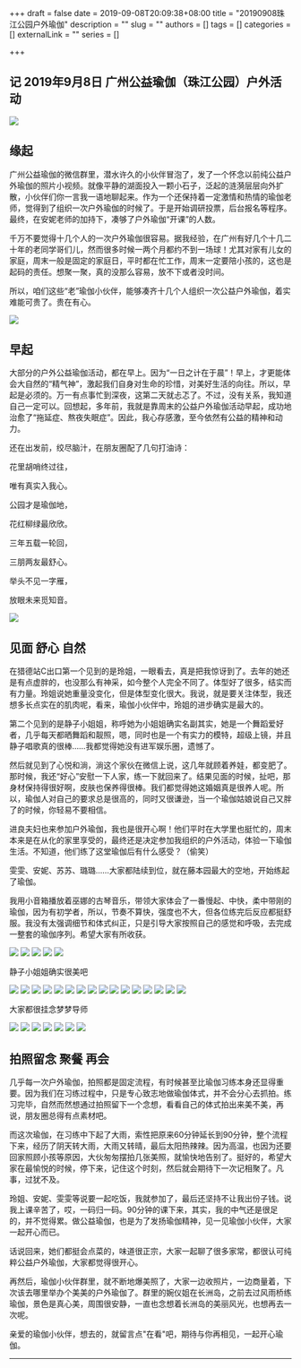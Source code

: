 +++
draft = false
date = 2019-09-08T20:09:38+08:00
title = "20190908珠江公园户外瑜伽"
description = ""
slug = ""
authors = []
tags = []
categories = []
externalLink = ""
series = []

+++

## **记 2019年9月8日 广州公益瑜伽（珠江公园）户外活动**

![](https://oss.metamind.eu.org/524971d48f305e8e1fce1.jpg.jpeg)

## **缘起**

广州公益瑜伽的微信群里，潜水许久的小伙伴冒泡了，发了一个怀念以前纯公益户外瑜伽的照片小视频。就像平静的湖面投入一颗小石子，泛起的涟漪层层向外扩散，小伙伴们你一言我一语地聊起来。作为一个还保持着一定激情和热情的瑜伽老师，觉得到了组织一次户外瑜伽的时候了。于是开始调研投票，后台报名等程序。最终，在安妮老师的加持下，凑够了户外瑜伽“开课”的人数。

千万不要觉得十几个人的一次户外瑜伽很容易。据我经验，在广州有好几个十几二十年的老同学哥们儿，然而很多时候一两个月都约不到一场球！尤其对家有儿女的家庭，周末一般是固定的家庭日，平时都在忙工作，周末一定要陪小孩的，这也是起码的责任。想聚一聚，真的没那么容易，放不下或者没时间。

所以，咱们这些“老”瑜伽小伙伴，能够凑齐十几个人组织一次公益户外瑜伽，着实难能可贵了。贵在有心。

![](https://oss.metamind.eu.org/eb99e5860ca7b6c7f9419.jpg.jpeg)

## **早起**

大部分的户外公益瑜伽活动，都在早上。因为“一日之计在于晨”！早上，才更能体会大自然的“精气神”，激起我们自身对生命的珍惜，对美好生活的向往。所以，早起是必须的。万一有点事忙到深夜，这第二天就忐忑了。不过，没有关系，我知道自己一定可以。回想起，多年前，我就是靠周末的公益户外瑜伽活动早起，成功地治愈了“拖延症、熬夜失眠症”。因此，我心存感激，至今依然有公益的精神和动力。

还在出发前，绞尽脑汁，在朋友圈配了几句打油诗：

花里胡哨终过往，

唯有真实入我心。

公园才是瑜伽地，

花红柳绿最欣欣。


三年五载一轮回，

三朋两友最舒心。

举头不见一字雁，

放眼未来觅知音。

![](https://oss.metamind.eu.org/6fe2b9f83284f3c7f13ee.jpg.jpeg)

## **见面 舒心 自然**

在猎德站C出口第一个见到的是玲姐，一眼看去，真是把我惊讶到了。去年的她还是有点虚胖的，也没那么有神采，如今整个人完全不同了。体型好了很多，结实而有力量。玲姐说她重量没变化，但是体型变化很大。我说，就是要关注体型，我还想多长点实在的肌肉呢，看来，瑜伽小伙伴中，玲姐的进步确实是最大的。

第二个见到的是静子小姐姐，称呼她为小姐姐确实名副其实，她是一个舞蹈爱好者，几乎每天都晒舞蹈和靓照，嗯，同时也是一个有实力的模特，超级上镜，并且静子唱歌真的很棒……我都觉得她没有进军娱乐圈，遗憾了。

然后就见到了心悦和淌，淌这个家伙在微信上说，这几年就顾着养娃，都变肥了。那时候，我还“好心”安慰一下人家，练一下就回来了。结果见面的时候，扯吧，那身材保持得很好啊，皮肤也保养得很棒。我们都觉得她这婚姻真是很养人呢。所以，瑜伽人对自己的要求总是很高的，同时又很谦逊，当一个瑜伽姑娘说自己又胖了的时候，你轻易不要相信。

进良夫妇也来参加户外瑜伽，我也是很开心啊！他们平时在大学里也挺忙的，周末本来是在从化的家里享受的，最终还是决定参加我组织的户外活动，体验一下瑜伽生活。不知道，他们练了这堂瑜伽后有什么感受？（偷笑）

雯雯、安妮、苏苏、璐璐……大家都陆续到位，就在藤本园最大的空地，开始练起了瑜伽。

我用小音箱播放着巫娜的古琴音乐，带领大家体会了一番慢起、中快，柔中带刚的瑜伽，因为有初学者，所以，节奏不算快，强度也不大，但各位练完后反应都挺舒服。我没有太强调细节和体式纠正，只是引导大家按照自己的感觉和呼吸，去完成一整套的瑜伽序列。希望大家有所收获。

![](https://oss.metamind.eu.org/fd14744f9047b9415b829.jpg.jpeg)
![](https://oss.metamind.eu.org/2af37ee17bbdf6fae313e.jpg.jpeg)
![](https://oss.metamind.eu.org/dbdabe7bd353e09e136b4.jpg.jpeg)
![](https://oss.metamind.eu.org/c93418ff8cdcff1939bbf.jpg.jpeg)
![](https://oss.metamind.eu.org/2739f2cc307a8d35cf30d.jpg.jpeg)

静子小姐姐确实很美吧

![](https://oss.metamind.eu.org/01f98bc95ae579d74785f.jpg.jpeg)
![](https://oss.metamind.eu.org/3a43d236e0fca76a1f9c3.jpg.jpeg)
![](https://oss.metamind.eu.org/182db949edcb0843736e6.jpg.jpeg)
![](https://oss.metamind.eu.org/d23125bdf7634f62fc46d.jpg.jpeg)
![](https://oss.metamind.eu.org/5284ab9dba426dac24eca.jpg.jpeg)
![](https://oss.metamind.eu.org/dc5d3cd4dc4142a174e50.jpg.jpeg)
![](https://oss.metamind.eu.org/db64f2d36c3b602863ce7.jpg.jpeg)
![](https://oss.metamind.eu.org/301bb4869fde21ff4b74c.jpg.jpeg)
![](https://oss.metamind.eu.org/a6bf747a920a89b924aab.jpg.jpeg)
![](https://oss.metamind.eu.org/3ea076f562e2ffa98d676.jpg.jpeg)
![](https://oss.metamind.eu.org/17963757bc49061caa36b.jpg.jpeg)
![](https://oss.metamind.eu.org/a6ae35caa3ca1eae72dd0.jpg.jpeg)
![](https://oss.metamind.eu.org/3517539eefc353a67c3f7.jpg.jpeg)
![](https://oss.metamind.eu.org/f78320e2007f75ffe5580.jpg.jpeg)
![](https://oss.metamind.eu.org/bd407d285a6ac9b1d646c.jpg.jpeg)
![](https://oss.sssmoe.com/wp-content/uploads202406091426150.jpg)

大家都很挂念梦梦导师

![](https://oss.metamind.eu.org/d9754f05b495fcfd7f57a.jpg.jpeg)
![](https://oss.metamind.eu.org/7671cb84a6540657f1dad.jpg.jpeg)
![](https://oss.metamind.eu.org/9abd7ce30a3118ae3f177.jpg.jpeg)
![](https://oss.metamind.eu.org/6bcaaef6a8da1d860bc3f.jpg.jpeg)
![](https://oss.metamind.eu.org/6f528f96e7d802f9bcbef.jpg.jpeg)
![](https://oss.metamind.eu.org/d2af6fcbb2dd6881e2538.jpg.jpeg)
![](https://oss.metamind.eu.org/5cfa528543ce885fae42c.jpg.jpeg)


## **拍照留念 聚餐 再会**

几乎每一次户外瑜伽，拍照都是固定流程，有时候甚至比瑜伽习练本身还显得重要。因为我们在习练过程中，只是专心致志地做瑜伽体式，并不会分心去抓拍。练习完毕，自然而然想通过拍照留下一个念想，看看自己的体式拍出来美不美，再说，朋友圈总得有点素材吧。

而这次瑜伽，在习练中下起了大雨，索性把原来60分钟延长到90分钟，整个流程下来，经历了阴天转大雨，大雨又转晴，最后太阳热辣辣。因为高温，也因为还要回家照顾小孩等原因，大伙匆匆摆拍几张美照，就愉快地告别了。挺好的，希望大家在最愉悦的时候，停下来，记住这个时刻，然后就会期待下一次记相聚了。凡事，过犹不及。

玲姐、安妮、雯雯等说要一起吃饭，我就参加了，最后还坚持不让我出份子钱。说我上课辛苦了，哎，一码归一码。90分钟的课下来，其实，我的中气还是很足的，并不觉得累。做公益瑜伽，也是为了发扬瑜伽精神，见一见瑜伽小伙伴，大家一起开心而已。

话说回来，她们都挺会点菜的，味道很正宗，大家一起聊了很多家常，都很认可纯粹公益户外瑜伽，大家都觉得很开心。

再然后，瑜伽小伙伴群里，就不断地爆美照了，大家一边收照片，一边商量着，下次该去哪里举办个美美的户外瑜伽了。群里的婉仪姐在长洲岛，之前去过风雨桥练瑜伽，景色是真心美，周围很安静，一直也念想着长洲岛的美丽风光，也想再去一次呢。

亲爱的瑜伽小伙伴，想去的，就留言点"在看"吧，期待与你再相见，一起开心瑜伽。

---

